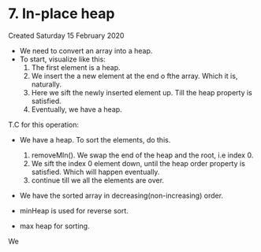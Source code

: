 # 7. In-place heap
Created Saturday 15 February 2020


* We need to convert an array into a heap.
* To start, visualize like this:
	1. The first element is a heap.
	2. We insert the a new element at the end o fthe array. Which it is, naturally.
	3. Here we sift the newly inserted element up. Till the heap property is satisfied.
	4. Eventually, we have a heap.

T.C for this operation:  


* We have a heap. To sort the elements, do this.
	1. removeMIn(). We swap the end of the heap and the root, i.e index 0.
	2. We sift the index 0 element down, until the heap order property is satisfied. Which will happen eventually.
	3. continue till we all the elements are over.



* We have the sorted array in decreasing(non-increasing) order.



* minHeap is used for reverse sort.
* max heap for sorting.


We 


